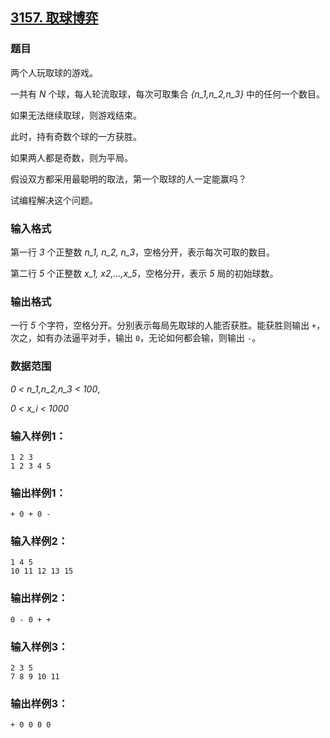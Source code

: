 ## [3157. 取球博弈](https://www.acwing.com/problem/content/3160/)

### 题目

两个人玩取球的游戏。

一共有 *N* 个球，每人轮流取球，每次可取集合 *{n_1,n_2,n_3}* 中的任何一个数目。

如果无法继续取球，则游戏结束。

此时，持有奇数个球的一方获胜。

如果两人都是奇数，则为平局。

假设双方都采用最聪明的取法，第一个取球的人一定能赢吗？

试编程解决这个问题。

### 输入格式

第一行 *3* 个正整数 *n_1, n_2, n_3*，空格分开，表示每次可取的数目。

第二行 *5* 个正整数 *x_1, x2,…,x_5*，空格分开，表示 *5* 局的初始球数。

### 输出格式

一行 *5* 个字符，空格分开。分别表示每局先取球的人能否获胜。能获胜则输出 `+`，次之，如有办法逼平对手，输出 `0`，无论如何都会输，则输出 `-`。

### 数据范围

*0 < n_1,n_2,n_3 < 100*,

*0 < x_i < 1000*

### 输入样例1：

```
1 2 3
1 2 3 4 5
```

### 输出样例1：

```
+ 0 + 0 -
```

### 输入样例2：

```
1 4 5
10 11 12 13 15
```

### 输出样例2：

```
0 - 0 + +
```

### 输入样例3：

```
2 3 5
7 8 9 10 11
```

### 输出样例3：

```
+ 0 0 0 0
```
